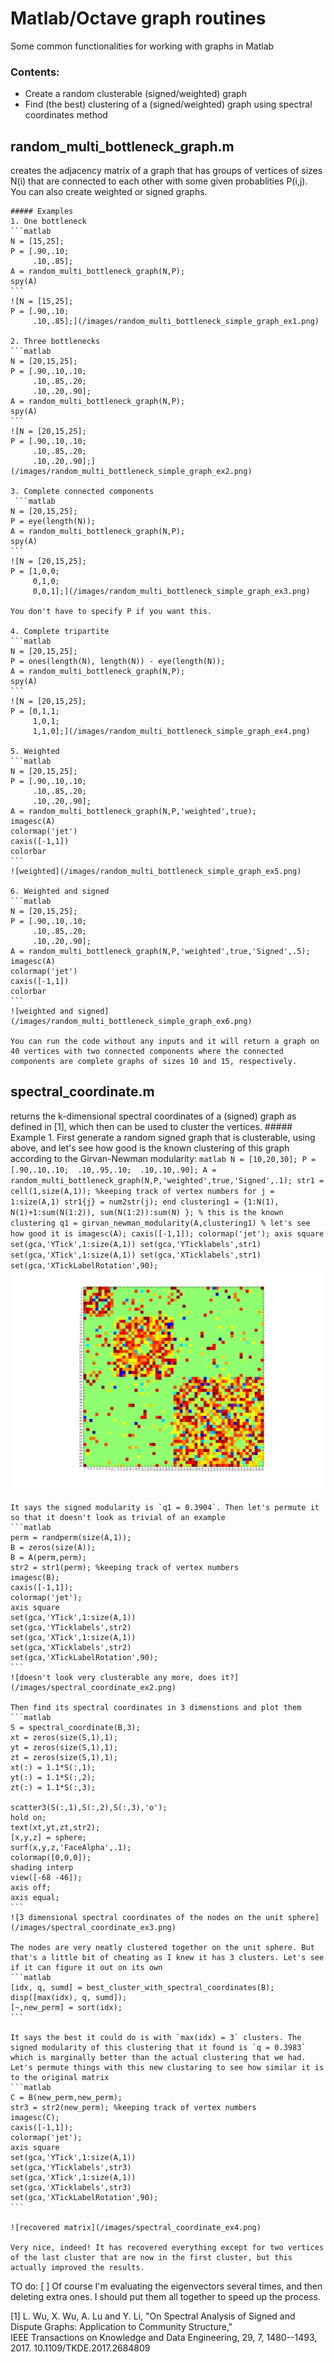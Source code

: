 # Matlab/Octave graph routines
Some common functionalities for working with graphs in Matlab
### Contents: 
- Create a random clusterable (signed/weighted) graph
- Find (the best) clustering of a (signed/weighted) graph using spectral coordinates method

## random_multi_bottleneck_graph.m
creates the adjacency matrix of a graph that has groups of vertices of sizes N(i) that are connected to each other with some given probablities P(i,j). You can also create weighted or signed graphs.
	
	##### Examples 
    1. One bottleneck
    ```matlab
	N = [15,25];
	P = [.90,.10; 
		 .10,.85];
	A = random_multi_bottleneck_graph(N,P); 
	spy(A)
	```
	![N = [15,25]; 
	P = [.90,.10; 
		 .10,.85];](/images/random_multi_bottleneck_simple_graph_ex1.png)
	
	2. Three bottlenecks
	```matlab
	N = [20,15,25];
	P = [.90,.10,.10; 
		 .10,.85,.20; 
		 .10,.20,.90];
	A = random_multi_bottleneck_graph(N,P); 
	spy(A)
	```
	![N = [20,15,25];
	P = [.90,.10,.10; 
		 .10,.85,.20; 
		 .10,.20,.90];](/images/random_multi_bottleneck_simple_graph_ex2.png)

	3. Complete connected components
	 ```matlab
	N = [20,15,25];
	P = eye(length(N));
	A = random_multi_bottleneck_graph(N,P); 
	spy(A)
	```
	![N = [20,15,25];
	P = [1,0,0; 
		 0,1,0; 
		 0,0,1];](/images/random_multi_bottleneck_simple_graph_ex3.png)
	
	You don't have to specify P if you want this.
		 
	4. Complete tripartite
	```matlab
	N = [20,15,25];
	P = ones(length(N), length(N)) - eye(length(N));
	A = random_multi_bottleneck_graph(N,P); 
	spy(A)
	```
	![N = [20,15,25];
	P = [0,1,1; 
		 1,0,1; 
		 1,1,0];](/images/random_multi_bottleneck_simple_graph_ex4.png)

	5. Weighted 
	```matlab
	N = [20,15,25];
	P = [.90,.10,.10; 
		 .10,.85,.20; 
		 .10,.20,.90];
	A = random_multi_bottleneck_graph(N,P,'weighted',true); 
	imagesc(A)
	colormap('jet')
	caxis([-1,1])
	colorbar
	```
	![weighted](/images/random_multi_bottleneck_simple_graph_ex5.png)
	
	6. Weighted and signed 
	```matlab
	N = [20,15,25];
	P = [.90,.10,.10; 
		 .10,.85,.20; 
		 .10,.20,.90];
	A = random_multi_bottleneck_graph(N,P,'weighted',true,'Signed',.5); 
	imagesc(A)
	colormap('jet')
	caxis([-1,1])
	colorbar
	```
	![weighted and signed](/images/random_multi_bottleneck_simple_graph_ex6.png)
	
	You can run the code without any inputs and it will return a graph on 40 vertices with two connected components where the connected components are complete graphs of sizes 10 and 15, respectively.
	
## spectral_coordinate.m
returns the k-dimensional spectral coordinates of a (signed) graph as defined in [1], which then can be used to cluster the vertices.
	##### Example
	1. First generate a random signed graph that is clusterable, using above, and let's see how good is the known clustering of this graph according to the Girvan-Newman modularity:
	```matlab
	N = [10,20,30];
	P = [.90,.10,.10; 
	     .10,.95,.10; 
	     .10,.10,.90];
	A = random_multi_bottleneck_graph(N,P,'weighted',true,'Signed',.1);
	str1 = cell(1,size(A,1)); %keeping track of vertex numbers
	for j = 1:size(A,1)
	    str1{j} = num2str(j);
	end
	clustering1 = {1:N(1), N(1)+1:sum(N(1:2)), sum(N(1:2)):sum(N) }; % this is the known clustering
	q1 = girvan_newman_modularity(A,clustering1) % let's see how good it is
	imagesc(A);
    caxis([-1,1]);
    colormap('jet');
    axis square
    set(gca,'YTick',1:size(A,1))
    set(gca,'YTicklabels',str1)
    set(gca,'XTick',1:size(A,1))
    set(gca,'XTicklabels',str1)
    set(gca,'XTickLabelRotation',90);
	```
	![a signed graph with some apparent clusters](/images/spectral_coordinate_ex1.png)
	
	It says the signed modularity is `q1 = 0.3904`. Then let's permute it so that it doesn't look as trivial of an example
	```matlab
	perm = randperm(size(A,1));
	B = zeros(size(A));
	B = A(perm,perm);
	str2 = str1(perm); %keeping track of vertex numbers
	imagesc(B);
    caxis([-1,1]);
    colormap('jet');
    axis square
    set(gca,'YTick',1:size(A,1))
    set(gca,'YTicklabels',str2)
    set(gca,'XTick',1:size(A,1))
    set(gca,'XTicklabels',str2)
    set(gca,'XTickLabelRotation',90);
	```
	![doesn't look very clusterable any more, does it?](/images/spectral_coordinate_ex2.png)
		
	Then find its spectral coordinates in 3 dimenstions and plot them
	```matlab
	S = spectral_coordinate(B,3); 
	xt = zeros(size(S,1),1);
	yt = zeros(size(S,1),1);
	zt = zeros(size(S,1),1);
	xt(:) = 1.1*S(:,1);
	yt(:) = 1.1*S(:,2);
	zt(:) = 1.1*S(:,3);

	scatter3(S(:,1),S(:,2),S(:,3),'o');
	hold on;
	text(xt,yt,zt,str2);
	[x,y,z] = sphere;
	surf(x,y,z,'FaceAlpha',.1);
	colormap([0,0,0]);
	shading interp
	view([-68 -46]);
	axis off;
	axis equal;
	```
	![3 dimensional spectral coordinates of the nodes on the unit sphere](/images/spectral_coordinate_ex3.png)
	
	The nodes are very neatly clustered together on the unit sphere. But that's a little bit of cheating as I knew it has 3 clusters. Let's see if it can figure it out on its own
	```matlab
	[idx, q, sumd] = best_cluster_with_spectral_coordinates(B);
	disp([max(idx), q, sumd]);
	[~,new_perm] = sort(idx);
	```
	
	It says the best it could do is with `max(idx) = 3` clusters. The signed modularity of this clustering that it found is `q = 0.3983` which is marginally better than the actual clustering that we had. Let's permute things with this new clustaring to see how similar it is to the original matrix
	```matlab
	C = B(new_perm,new_perm);
	str3 = str2(new_perm); %keeping track of vertex numbers
	imagesc(C);
    caxis([-1,1]);
    colormap('jet');
    axis square
    set(gca,'YTick',1:size(A,1))
    set(gca,'YTicklabels',str3)
    set(gca,'XTick',1:size(A,1))
    set(gca,'XTicklabels',str3)
    set(gca,'XTickLabelRotation',90);
	```
	
	![recovered matrix](/images/spectral_coordinate_ex4.png)
	
	Very nice, indeed! It has recovered everything except for two vertices of the last cluster that are now in the first cluster, but this actually improved the results.

TO do: 
	[ ] Of course I'm evaluating the eigenvectors several times, and then deleting extra ones. I should put them all together to speed up the process.

[1] L. Wu, X. Wu, A. Lu and Y. Li, 
       "On Spectral Analysis of Signed and Dispute Graphs: Application
       to  Community Structure,"  
       IEEE Transactions on Knowledge and Data Engineering, 
       29, 7, 1480--1493, 2017.
       10.1109/TKDE.2017.2684809
